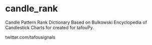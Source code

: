 # candle_rank
Candle Pattern Rank Dictionary Based on Bulkowski Encyclopedia of Candlestick Charts for created for tafouPy.

twitter.com/tafousignals
